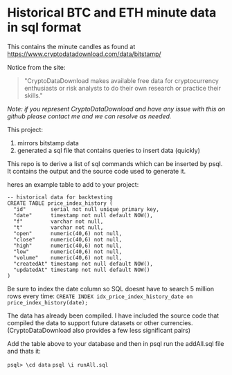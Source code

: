 # Historical BTC and ETH minute data in sql format

This contains the minute candles as found at https://www.cryptodatadownload.com/data/bitstamp/

Notice from the site:
>"CryptoDataDownload makes available free data for cryptocurrency enthusiasts or risk analysts to do their own research or practice their skills."

*Note: if you represent CryptoDataDownload and have any issue with this on github please contact me and we can resolve as needed.*

This project: 
1. mirrors bitstamp data
2. generated a sql file that contains queries to insert data (quickly)

This repo is to derive a list of sql commands which can be inserted by psql. It contains the output and the source code used to generate it.

heres an example table to add to your project:

```
-- historical data for backtesting
CREATE TABLE price_index_history (
  "id"        serial not null unique primary key,
  "date"      timestamp not null default NOW(),
  "f"         varchar not null,
  "t"         varchar not null,
  "open"      numeric(40,6) not null,
  "close"     numeric(40,6) not null,
  "high"      numeric(40,6) not null,
  "low"       numeric(40,6) not null,
  "volume"    numeric(40,6) not null,
  "createdAt" timestamp not null default NOW(),
  "updatedAt" timestamp not null default NOW()
)
```
Be sure to index the date column so SQL doesnt have to search 5 million rows every time:
`CREATE INDEX idx_price_index_history_date on price_index_history(date);`

The data has already been compiled. I have included the source code that compiled the data to support future datasets or other currencies. (CryptoDataDownload also provides a few less significant pairs)

Add the table above to your database and then in psql run the addAll.sql file and thats it:

`psql> \cd data`
`psql \i runAll.sql`
